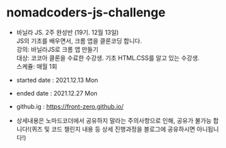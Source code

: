 # nomadcoders-js-challenge

- 바닐라 JS. 2주 완성반 (19기. 12월 13일) <br/>
JS의 기초를 배우면서, 크롬 앱을 클론코딩 합니다. <br/>
강의: 바닐라JS로 크롬 앱 만들기 <br/>
대상: 코코아 클론을 수료한 수강생. 기초 HTML.CSS를 알고 있는 수강생. <br/>
스케쥴: 매월 1회 <br/>

- started date : 2021.12.13 Mon
- ended date : 2021.12.27 Mon

- github.ig : https://front-zero.github.io/


* 상세내용은 노마드코더에서 공유하지 말라는 주의사항으로 인해, 공유가 불가능 합니다!(퀴즈 및 코드 챌린지 내용 등 상세 진행과정을 블로그에 공유하시면 아니됩니다!)
